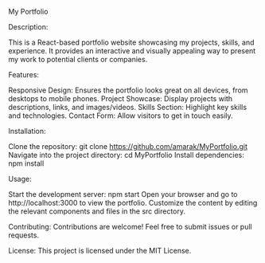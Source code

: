 My Portfolio

Description:

This is a React-based portfolio website showcasing my projects, skills, and experience. It provides an interactive and visually appealing way to present my work to potential clients or companies.

Features:

Responsive Design: Ensures the portfolio looks great on all devices, from desktops to mobile phones.
Project Showcase: Display projects with descriptions, links, and images/videos.
Skills Section: Highlight key skills and technologies.
Contact Form: Allow visitors to get in touch easily.

Installation:

Clone the repository: git clone https://github.com/amarak/MyPortfolio.git
Navigate into the project directory: cd MyPortfolio
Install dependencies: npm install

Usage:

Start the development server: npm start
Open your browser and go to http://localhost:3000 to view the portfolio.
Customize the content by editing the relevant components and files in the src directory.

Contributing:
Contributions are welcome! Feel free to submit issues or pull requests.

License:
This project is licensed under the MIT License.
